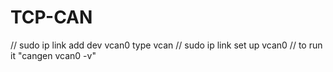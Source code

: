 # TCP-CAN

// sudo ip link add dev vcan0 type vcan
// sudo ip link set up vcan0
// to run it "cangen vcan0 -v"